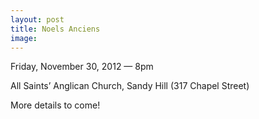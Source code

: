 ```yaml
---
layout: post
title: Noels Anciens
image:
---
```


Friday, November 30, 2012 &mdash; 8pm

All Saints’ Anglican Church, Sandy Hill (317 Chapel Street)

More details to come!
